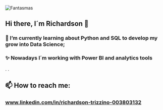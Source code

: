 <picture>
 <source media="(prefers-color-scheme: dark)" srcset="https://drive.google.com/file/d/1SfyzqE3ziGYm2ZwBN-vpDz0YFUxXwF0x/view?usp=drive_link">
 <source media="(prefers-color-scheme: light)" srcset="https://drive.google.com/file/d/1i72LDxa8_A56LvFXnWBjqHv8DkrOTOiP/view?usp=drive_link">
 <img alt="Fantasmas" src="">
</picture>

## Hi there, I´m Richardson 👋

### 🌱 I’m currently learning about Python and SQL to develop my grow into Data Science;
### ✨ Nowadays I´m working with Power BI and analytics tools
.
.

## 📫 How to reach me:
### www.linkedin.com/in/richardson-trizzino-003803132




<!--
**Rixolino01/Rixolino01** is a ✨ _special_ ✨ repository because its `README.md` (this file) appears on your GitHub profile.

Here are some ideas to get you started:

- 🔭 I’m currently working on ...
- 🌱 I’m currently learning ...
- 👯 I’m looking to collaborate on ...
- 🤔 I’m looking for help with ...
- 💬 Ask me about ...
- 📫 How to reach me: ...
- 😄 Pronouns: ...
- ⚡ Fun fact: ...
-->
